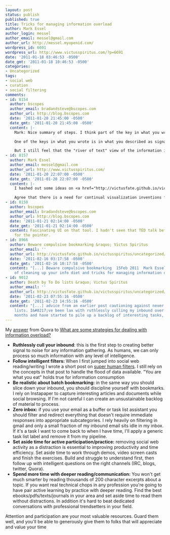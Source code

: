 ```yaml
---
layout: post
status: publish
published: true
title: Tricks for managing information overload
author: Mark Essel
author_login: messel
author_email: messel@gmail.com
author_url: http://messel.myopenid.com/
wordpress_id: 6691
wordpress_url: http://www.victusspiritus.com/?p=6691
date: '2011-01-18 03:46:53 -0500'
date_gmt: '2011-01-18 10:46:53 -0500'
categories:
- Uncategorized
tags:
- social web
- curation
- social filtering
comments:
- id: 8154
  author: bscopes
  author_email: bradandsteve@bscopes.com
  author_url: http://blog.bscopes.com
  date: '2011-01-20 21:45:00 -0500'
  date_gmt: '2011-01-20 21:45:00 -0500'
  content: |-
    Mark: Nice summary of steps. I think part of the key in what you wrote is the fact that you emphasize the need to not just skim, but to pick a subset and truly read and learn it.

    One of the keys in what you wrote is in what you described as signal vs. noise. And here part of the issue for this is determining the difference between "wants" and "needs". I tend to see this as more important than the concept of filters that you discuss.

    But I still feel that the "river of text" view of the information is limiting. I think some way to visualize this in graphical form is what is really needed.
- id: 8157
  author: Mark Essel
  author_email: messel@gmail.com
  author_url: http://www.victusspiritus.com/
  date: '2011-01-20 22:07:00 -0500'
  date_gmt: '2011-01-20 22:07:00 -0500'
  content: |-
    I hashed out some ideas on <a href="http://victusfate.github.io/victusspiritus/uncategorized/2009/08/02/discriminating-between-interesting-and-actionable-info/" rel="nofollow">actionable vs interesting information</a> in 2009. That's a tough decision to make before you consume the material, titles and sources are all you have to guide you.

    Agree that there is a need for continual visualization inventions for information. What'd you think of <a href="http://www.youtube.com/watch?v=LT_x9s67yWA" rel="nofollow">Pivot's TED talk</a>?
- id: 8158
  author: bscopes
  author_email: bradandsteve@bscopes.com
  author_url: http://blog.bscopes.com
  date: '2011-01-21 02:14:00 -0500'
  date_gmt: '2011-01-21 02:14:00 -0500'
  content: Fascinating UI on that tool. I hadn't seen that TED talk before. Thanks
    for the pointer.
- id: 8966
  author: Beware compulsive bookmarking &raquo; Victus Spiritus
  author_email: ''
  author_url: http://victusfate.github.io/victusspiritus/uncategorized/2011/02/15/beware-compulsive-bookmarking/
  date: '2011-02-16 03:17:58 -0500'
  date_gmt: '2011-02-16 10:17:58 -0500'
  content: "[...] Beware compulsive bookmarking  15Feb 2011  Mark Essel   TweetA continuation
    of cleaning up your info diet and tricks for managing information overload [...]"
- id: 9012
  author: Death by To Do lists &raquo; Victus Spiritus
  author_email: ''
  author_url: http://victusfate.github.io/victusspiritus/uncategorized/2011/02/23/death-by-to-do-lists/
  date: '2011-02-23 07:55:16 -0500'
  date_gmt: '2011-02-23 14:55:16 -0500'
  content: "[...] advice from an earlier post cautioning against never ending task
    lists. I&#8217;ve been lax with ruthlessly culling my inbound over the past few
    months and have started to pile up a backlog of interesting tasks, [...]"
---
```

<p>My <a href="http://www.quora.com/What-are-some-good-strategies-for-dealing-with-information-overload/answer/Mark-Essel">answer</a> from Quora to <a href="http://www.quora.com/What-are-some-good-strategies-for-dealing-with-information-overload/">What are some strategies for dealing with information overload?</a></p>
<ul>
<li><strong>Ruthlessly cull your inbound</strong>: this is the first step to creating better signal to noise for any information gathering. As humans, we can only process so much information with any level of intelligence.</li>
<li><strong>Follow intelligent filters: </strong>When I first jumped into social web reading/writing I wrote a short post on <a href="http://victusfate.github.io/victusspiritus/uncategorized/2009/07/12/super-human-filters/">super human filters</a>. I still rely on the concepts in that post to handle the flood of data available. "You are what you eat" holds true for information consumption</li>
<li><strong>Be realistic about batch bookmarking:</strong> in the same way you should slice down your inbound, you should discipline yourself with bookmarks. I rely on Instapaper to capture interesting articles and documents while social browsing. If I'm not careful I can create an unsustainable backlog of material to process.</li>
<li><strong>Zero inbox:</strong> if you use your email as a buffer or task list assistant you should filter and redirect everything that doesn't require immediate responses into appropriate subcategories. I rely heavily on filtering in gmail and only a small fraction of my inbound email sits idle in my inbox. If it's a task I want to come back to when I have time, I'll apply a generic task list label and remove it from my pipeline.</li>
<li><strong>Set aside time for active participation/practice:</strong> removing social web activity as a distraction is essential to improving productivity and time efficiency. Set aside time to work through demos, video screen casts and finish the exercises. Build and struggle to understand first, then follow up with intelligent questions on the right channels (IRC, blogs, twitter, Quora).</li>
<li><strong>Spend more time with deeper reading/communication:</strong> You won't get much smarter by reading thousands of 200 character excerpts about a topic. If you want real technical chops in any profession you're going to have pair active learning by practice with deeper reading. Find the best ebooks/pdfs/texts/journals in your area and set aside time to read them without distractions. In addition it's hard to beat dedicated conversations with professional trendsetters in your field.</li>
</ul>
<p>Attention and participation are your most valuable resources. Guard them well, and you'll be able to generously give them to folks that will appreciate and value your time</p>

